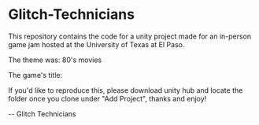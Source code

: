# Glitch-Technicians

This repository contains the code for a unity project made for an in-person game jam hosted at the University of Texas at El Paso. 

The theme was: 80's movies

The game's title: 

If you'd like to reproduce this, please download unity hub and locate the folder once you clone under "Add Project", thanks and enjoy!

-- Glitch Technicians
